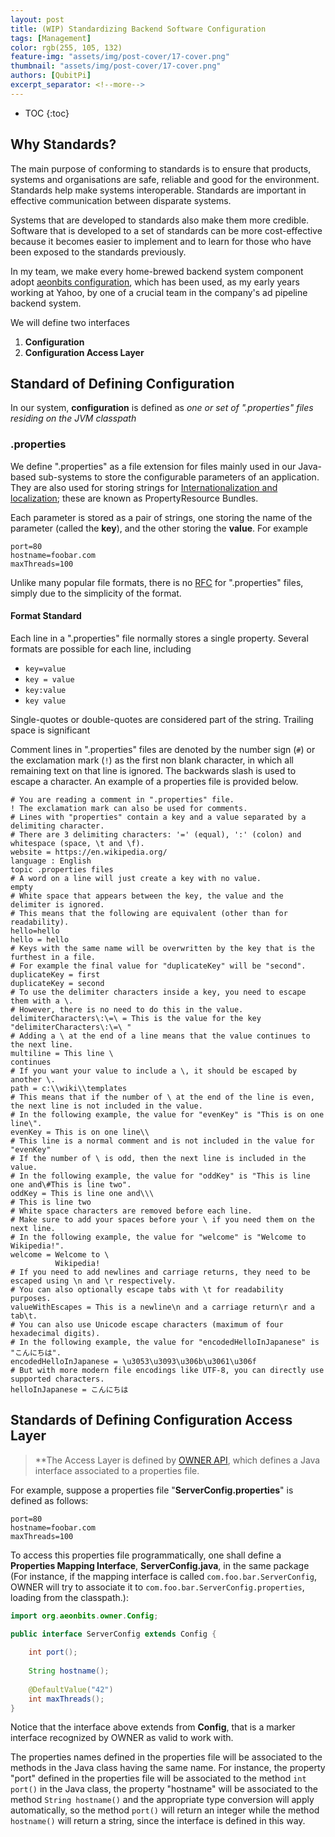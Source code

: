 ```yaml
---
layout: post
title: (WIP) Standardizing Backend Software Configuration
tags: [Management]
color: rgb(255, 105, 132)
feature-img: "assets/img/post-cover/17-cover.png"
thumbnail: "assets/img/post-cover/17-cover.png"
authors: [QubitPi]
excerpt_separator: <!--more-->
---
```


<!--more-->

* TOC
{:toc}


Why Standards?
--------------

The main purpose of conforming to standards is to ensure that products, systems and organisations are safe, reliable and
good for the environment. Standards help make systems interoperable. Standards are important in effective communication 
between disparate systems. 

Systems that are developed to standards also make them more credible. Software that is developed to a set of standards
can be more cost-effective because it becomes easier to implement and to learn for those who have been exposed to the 
standards previously.

In my team, we make every home-brewed backend system component adopt
[aeonbits configuration](http://owner.aeonbits.org/), which has been used, as my early years working at Yahoo, by one of
a crucial team in the company's ad pipeline backend system.

We will define two interfaces

1. **Configuration**
2. **Configuration Access Layer**


Standard of Defining Configuration
----------------------------------

In our system, **configuration** is defined as _one or set of ".properties" files residing on the JVM classpath_

### .properties

We define ".properties" as a file extension for files mainly used in our Java-based sub-systems to store the
configurable parameters of an application. They are also used for storing strings for
[Internationalization and localization](https://en.wikipedia.org/wiki/Internationalization_and_localization); these are 
known as PropertyResource Bundles.

Each parameter is stored as a pair of strings, one storing the name of the parameter (called the **key**), and the other 
storing the **value**. For example

```properties
port=80
hostname=foobar.com
maxThreads=100
```

Unlike many popular file formats, there is no [RFC](https://en.wikipedia.org/wiki/Request_for_Comments) for
".properties" files, simply due to the simplicity of the format.

#### Format Standard

Each line in a ".properties" file normally stores a single property. Several formats are possible for each line,
including

* `key=value`
* `key = value`
* `key:value`
* `key value`

Single-quotes or double-quotes are considered part of the string. Trailing space is significant

Comment lines in ".properties" files are denoted by the number sign (`#`) or the exclamation mark (`!`) as the first non 
blank character, in which all remaining text on that line is ignored. The backwards slash is used to escape a character.
An example of a properties file is provided below.

```properties
# You are reading a comment in ".properties" file.
! The exclamation mark can also be used for comments.
# Lines with "properties" contain a key and a value separated by a delimiting character.
# There are 3 delimiting characters: '=' (equal), ':' (colon) and whitespace (space, \t and \f).
website = https://en.wikipedia.org/
language : English
topic .properties files
# A word on a line will just create a key with no value.
empty
# White space that appears between the key, the value and the delimiter is ignored.
# This means that the following are equivalent (other than for readability).
hello=hello
hello = hello
# Keys with the same name will be overwritten by the key that is the furthest in a file.
# For example the final value for "duplicateKey" will be "second".
duplicateKey = first
duplicateKey = second
# To use the delimiter characters inside a key, you need to escape them with a \.
# However, there is no need to do this in the value.
delimiterCharacters\:\=\ = This is the value for the key "delimiterCharacters\:\=\ "
# Adding a \ at the end of a line means that the value continues to the next line.
multiline = This line \
continues
# If you want your value to include a \, it should be escaped by another \.
path = c:\\wiki\\templates
# This means that if the number of \ at the end of the line is even, the next line is not included in the value. 
# In the following example, the value for "evenKey" is "This is on one line\".
evenKey = This is on one line\\
# This line is a normal comment and is not included in the value for "evenKey"
# If the number of \ is odd, then the next line is included in the value.
# In the following example, the value for "oddKey" is "This is line one and\#This is line two".
oddKey = This is line one and\\\
# This is line two
# White space characters are removed before each line.
# Make sure to add your spaces before your \ if you need them on the next line.
# In the following example, the value for "welcome" is "Welcome to Wikipedia!".
welcome = Welcome to \
          Wikipedia!
# If you need to add newlines and carriage returns, they need to be escaped using \n and \r respectively.
# You can also optionally escape tabs with \t for readability purposes.
valueWithEscapes = This is a newline\n and a carriage return\r and a tab\t.
# You can also use Unicode escape characters (maximum of four hexadecimal digits).
# In the following example, the value for "encodedHelloInJapanese" is "こんにちは".
encodedHelloInJapanese = \u3053\u3093\u306b\u3061\u306f
# But with more modern file encodings like UTF-8, you can directly use supported characters.
helloInJapanese = こんにちは
```


Standards of Defining Configuration Access Layer
------------------------------------------------

> **The Access Layer is defined by [OWNER API](http://owner.aeonbits.org/), which defines a Java interface associated to
> a properties file.

For example, suppose a properties file "**ServerConfig.properties**" is defined as follows:

```properties
port=80
hostname=foobar.com
maxThreads=100
```

To access this properties file programmatically, one shall define a **Properties Mapping Interface**,
**ServerConfig.java**, in the same package (For instance, if the mapping interface is called
`com.foo.bar.ServerConfig`, OWNER will try to associate it to `com.foo.bar.ServerConfig.properties`, loading from the 
classpath.):

```java
import org.aeonbits.owner.Config;

public interface ServerConfig extends Config {
    
    int port();
    
    String hostname();
    
    @DefaultValue("42")
    int maxThreads();
}
```

Notice that the interface above extends from **Config**, that is a marker interface recognized by OWNER as valid to work 
with.

The properties names defined in the properties file will be associated to the methods in the Java class having the same 
name. For instance, the property "port" defined in the properties file will be associated to the method `int port()` in 
the Java class, the property "hostname" will be associated to the method `String hostname()` and the appropriate type 
conversion will apply automatically, so the method `port()` will return an integer while the method `hostname()` will 
return a string, since the interface is defined in this way.




